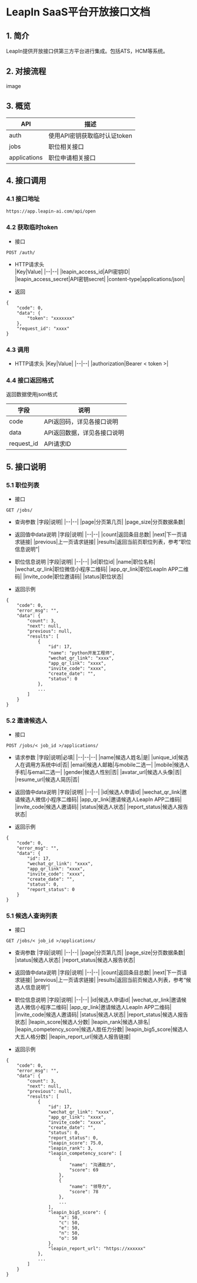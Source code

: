 # LeapIn SaaS平台开放接口文档

## 1. 简介
LeapIn提供开放接口供第三方平台进行集成。包括ATS，HCM等系统。

## 2. 对接流程
image

## 3. 概览
|API|描述|
|--|--|
|auth|使用API密钥获取临时认证token|
|jobs|职位相关接口|
|applications|职位申请相关接口|

## 4. 接口调用
### 4.1 接口地址
<pre><code>https://app.leapin-ai.com/api/open</code></pre>

### 4.2 获取临时token
- 接口  
<pre><code>POST /auth/</code></pre>


- HTTP请求头  
|Key|Value|
|--|--|
|leapin_access_id|API密钥ID|
|leapin_access_secret|API密钥secret|
|content-type|applications/json|

- 返回
<pre><code>{
    "code": 0,
    "data": {
        "token": "xxxxxxx"
    },
    "request_id": "xxxx"
}</code></pre>

### 4.3 调用
- HTTP请求头
|Key|Value|
|--|--|
|authorization|Bearer < token >|

### 4.4 接口返回格式
返回数据使用json格式

|字段|说明|
|--|--|
|code|API返回码，详见各接口说明|
|data|API返回数据，详见各接口说明|
|request_id|API请求ID|

## 5. 接口说明
### 5.1 职位列表
- 接口
<pre><code>GET /jobs/</code></pre>

- 查询参数
|字段|说明|
|--|--|
|page|分页第几页|
|page_size|分页数据条数|

- 返回值中data说明
|字段|说明|
|--|--|
|count|返回条目总数|
|next|下一页请求链接|
|previous|上一页请求链接|
|results|返回当前页职位列表，参考“职位信息说明”|

- 职位信息说明
|字段|说明|
|--|--|
|id|职位id|
|name|职位名称|
|wechat_qr_link|职位微信小程序二维码|
|app_qr_link|职位LeapIn APP二维码|
|invite_code|职位邀请码|
|status|职位状态|

- 返回示例
<pre><code>{
    "code": 0,
    "error_msg": "",
    "data": {
        "count": 3,
        "next": null,
        "previous": null,
        "results": [
            {
                "id": 17,
                "name": "python开发工程师",
                "wechat_qr_link": "xxxx",
                "app_qr_link": "xxxx",
                "invite_code": "xxxx",
                "create_date": "",
                "status": 0
            },
            ...
        ]
    }
}</code></pre>


### 5.2 邀请候选人
- 接口
<pre><code>POST /jobs/< job_id >/applications/</code></pre>

- 请求参数
|字段|说明|必填|
|--|--|--|
|name|候选人姓名|是|
|unique_id|候选人在调用方系统中id|否|
|email|候选人邮箱|与mobile二选一|
|mobile|候选人手机|与email二选一|
|gender|候选人性别|否|
|avatar_url|候选人头像|否|
|resume_url|候选人简历|否|

- 返回值中data说明
|字段|说明|
|--|--|
|id|候选人申请id|
|wechat_qr_link|邀请候选人微信小程序二维码|
|app_qr_link|邀请候选人LeapIn APP二维码|
|invite_code|候选人邀请码|
|status|候选人状态|
|report_status|候选人报告状态|


- 返回示例
<pre><code>{
    "code": 0,
    "error_msg": "",
    "data": {
        "id": 17,
        "wechat_qr_link": "xxxx",
        "app_qr_link": "xxxx",
        "invite_code": "xxxx",
        "create_date": "",
        "status": 0,
        "report_status": 0
    }
}</code></pre>


### 5.1 候选人查询列表
- 接口
<pre><code>GET /jobs/< job_id >/applications/</code></pre>

- 查询参数
|字段|说明|
|--|--|
|page|分页第几页|
|page_size|分页数据条数|
|status|候选人状态|
|report_status|候选人报告状态|

- 返回值中data说明
|字段|说明|
|--|--|
|count|返回条目总数|
|next|下一页请求链接|
|previous|上一页请求链接|
|results|返回当前页候选人列表，参考“候选人信息说明”|

- 职位信息说明
|字段|说明|
|--|--|
|id|候选人申请id|
|wechat_qr_link|邀请候选人微信小程序二维码|
|app_qr_link|邀请候选人LeapIn APP二维码|
|invite_code|候选人邀请码|
|status|候选人状态|
|report_status|候选人报告状态|
|leapin_score|候选人分数|
|leapin_rank|候选人排名|
|leapin_competency_score|候选人胜任力分数|
|leapin_big5_score|候选人大五人格分数|
|leapin_report_url|候选人报告链接|

- 返回示例
<pre><code>{
    "code": 0,
    "error_msg": "",
    "data": {
        "count": 3,
        "next": null,
        "previous": null,
        "results": [
            {
                "id": 17,
                "wechat_qr_link": "xxxx",
                "app_qr_link": "xxxx",
                "invite_code": "xxxx",
                "create_date": "",
                "status": 0,
                "report_status": 0,
                "leapin_score": 75.0,
                "leapin_rank": 3,
                "leapin_competency_score": [
                    {
                        "name": "沟通能力",
                        "score": 69
                    },
                    {
                        "name": "领导力",
                        "score": 78
                    },
                    ...
                ],
                "leapin_big5_score": {
                    "a": 50,
                    "c": 50,
                    "e": 50,
                    "n": 50,
                    "o": 50
                },
                "leapin_report_url": "https://xxxxxx"
            },
            ...
        ]
    }
}</code></pre>
